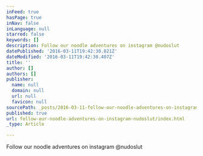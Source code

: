 ```yaml
---
inFeed: true
hasPage: true
inNav: false
inLanguage: null
starred: false
keywords: []
description: Follow our noodle adventures on instagram @nudoslut
datePublished: '2016-03-11T19:42:30.821Z'
dateModified: '2016-03-11T19:42:30.407Z'
title: ''
author: []
authors: []
publisher:
  name: null
  domain: null
  url: null
  favicon: null
sourcePath: _posts/2016-03-11-follow-our-noodle-adventures-on-instagram-nudoslut.md
published: true
url: follow-our-noodle-adventures-on-instagram-nudoslut/index.html
_type: Article

---
```

Follow our noodle adventures on instagram @nudoslut